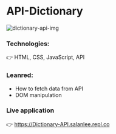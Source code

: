 # API-Dictionary

![dictionary-api-img](https://github.com/matintynn/api-dictionary-1/blob/master/dictionary-api.png)

### Technologies:
👉 HTML, CSS, JavaScript, API

### Leanred:
* How to fetch data from API
* DOM manipulation

### Live application
👉 https://Dictionary-API.salanlee.repl.co
